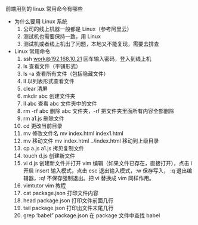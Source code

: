 前端用到的 linux 常用命令有哪些
- 为什么要用 Linux 系统
     1. 公司的线上机器一般都是 Linux（参考阿里云）
     2. 测试机也需要保持一致，用 Linux
     3. 测试机或者线上机出了问题，本地又不能复现，需要去排查
- Linux 常用命令
     1. ssh work@192.168.10.21 回车输入密码，登入到线上机
     2. ls 查看文件（平铺形式）
     3. ls -a 查看所有文件（包括隐藏文件）
     4. ll 以列表形式查看文件
     5. clear 清屏
     6. mkdir abc 创建文件夹
     7. ll abc 查看 abc 文件夹中的文件
     8. rm -rf abc 删除 abc 文件夹，-rf 把文件夹里面所有内容全部删除
     9. rm a1.js 删除文件
     10. cd 更改当前目录
     11. mv 修改文件名 mv index.html index1.html
     12. mv 移动文件 mv index.html ../index.html 移动到上级目录
     13. cp a.js a1.js 拷贝复制文件
     14. touch d.js 创建新文件
     15. vi d.js 创建新文件并打开 vim 编辑（如果文件已存在，直接打开），点击 i 开启 insert 输入模式，点击 esc 退出输入模式，:w 保存写入， :q 退出编辑器，:q! 不保存强制退出。把 vi 替换成 vim 同样作用。
     16. vimtutor vim 教程
     17. cat package.json 打印文件内容
     18. head package.json 打印文件前面几行
     19. tail package.json 打印出文件末尾几行
     20. grep ‘babel” package.json 在 package 文件中查找 babel
